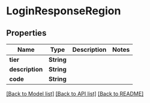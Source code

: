 # LoginResponseRegion

## Properties
Name | Type | Description | Notes
------------ | ------------- | ------------- | -------------
**tier** | **String** |  | 
**description** | **String** |  | 
**code** | **String** |  | 

[[Back to Model list]](../README.md#documentation-for-models) [[Back to API list]](../README.md#documentation-for-api-endpoints) [[Back to README]](../README.md)


